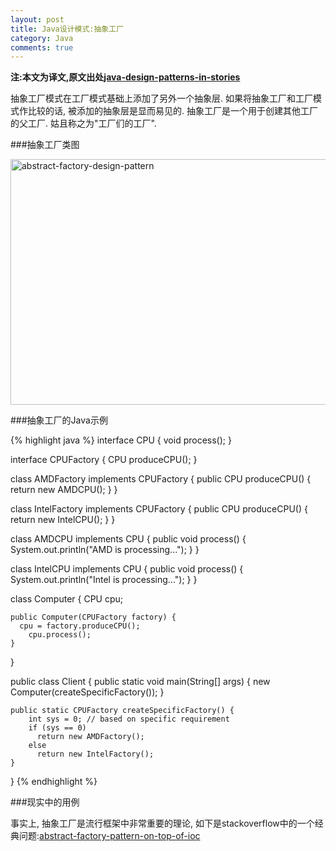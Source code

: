 ```yaml
---
layout: post
title: Java设计模式:抽象工厂
category: Java
comments: true
---
```


**注:本文为译文,原文出处[java-design-patterns-in-stories](http://www.programcreek.com/java-design-patterns-in-stories/)**

抽象工厂模式在工厂模式基础上添加了另外一个抽象层. 如果将抽象工厂和工厂模式作比较的话, 被添加的抽象层是显而易见的. 抽象工厂是一个用于创建其他工厂的父工厂. 姑且称之为"工厂们的工厂".



###抽象工厂类图

<img src="http://www.programcreek.com/wp-content/uploads/2013/02/abstract-factory-design-pattern.png" alt="abstract-factory-design-pattern" width="616" height="393" class="alignleft size-full wp-image-7765">

###抽象工厂的Java示例

{% highlight java %}
interface CPU {
    void process();
}
 
interface CPUFactory {
  CPU produceCPU();
}
 
class AMDFactory implements CPUFactory {
    public CPU produceCPU() {
        return new AMDCPU();
    }
}
 
class IntelFactory implements CPUFactory {
    public CPU produceCPU() {
        return new IntelCPU();
    }
}
 
class AMDCPU implements CPU {
    public void process() {
        System.out.println("AMD is processing...");
    }
}
 
class IntelCPU implements CPU {
    public void process() {
        System.out.println("Intel is processing...");
    }
}
 
class Computer {
  CPU cpu;
 
    public Computer(CPUFactory factory) {
      cpu = factory.produceCPU();
        cpu.process();
    }
}
 
public class Client {
    public static void main(String[] args) {
        new Computer(createSpecificFactory());
    }
 
    public static CPUFactory createSpecificFactory() {
        int sys = 0; // based on specific requirement
        if (sys == 0) 
          return new AMDFactory();
        else 
          return new IntelFactory();
    }
}
{% endhighlight %}

###现实中的用例

事实上, 抽象工厂是流行框架中非常重要的理论, 如下是stackoverflow中的一个经典问题:[abstract-factory-pattern-on-top-of-ioc](http://stackoverflow.com/questions/1993397/abstract-factory-pattern-on-top-of-ioc/1994455#1994455)